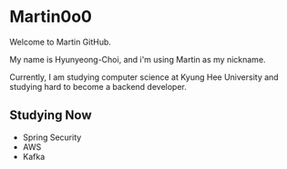# Martin0o0

Welcome to Martin GitHub.

My name is Hyunyeong-Choi, and i'm using Martin as my nickname.

Currently, I am studying computer science at Kyung Hee University and studying hard to become a backend developer.

## Studying Now
 - Spring Security
 - AWS
 - Kafka 
